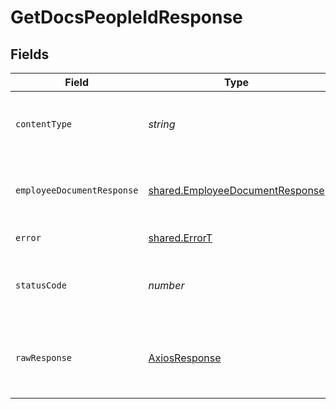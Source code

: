 # GetDocsPeopleIdResponse


## Fields

| Field                                                                              | Type                                                                               | Required                                                                           | Description                                                                        |
| ---------------------------------------------------------------------------------- | ---------------------------------------------------------------------------------- | ---------------------------------------------------------------------------------- | ---------------------------------------------------------------------------------- |
| `contentType`                                                                      | *string*                                                                           | :heavy_check_mark:                                                                 | HTTP response content type for this operation                                      |
| `employeeDocumentResponse`                                                         | [shared.EmployeeDocumentResponse](../../models/shared/employeedocumentresponse.md) | :heavy_minus_sign:                                                                 | A list of the documents' names and download links.                                 |
| `error`                                                                            | [shared.ErrorT](../../models/shared/errort.md)                                     | :heavy_minus_sign:                                                                 | Unexpected error                                                                   |
| `statusCode`                                                                       | *number*                                                                           | :heavy_check_mark:                                                                 | HTTP response status code for this operation                                       |
| `rawResponse`                                                                      | [AxiosResponse](https://axios-http.com/docs/res_schema)                            | :heavy_minus_sign:                                                                 | Raw HTTP response; suitable for custom response parsing                            |